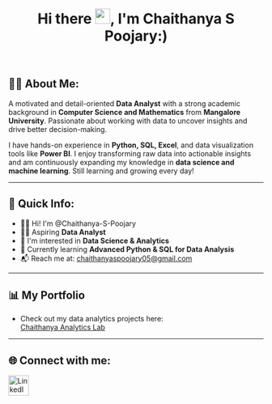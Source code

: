 <div align="center">

# Hi there <img src="https://media.giphy.com/media/hvRJCLFzcasrR4ia7z/giphy.gif" width="30px" alt="waving hand"/>, I'm Chaithanya S Poojary:)
<br> </div>
## 🧑‍💻 About Me:
A motivated and detail-oriented <b>Data Analyst</b> with a strong academic background in <b>Computer Science and Mathematics</b> from <b>Mangalore University</b>. Passionate about working with data to uncover insights and drive better decision-making. 

I have hands-on experience in **Python, SQL, Excel**, and data visualization tools like **Power BI**.
I enjoy transforming raw data into actionable insights and am continuously expanding my knowledge in **data science and machine learning**. Still learning and growing every day!

---
## 👤 Quick Info:
- 🙋‍♂️ Hi! I'm @Chaithanya-S-Poojary  
- 🧑‍💻 Aspiring **Data Analyst**  
- 🎯 I'm interested in **Data Science & Analytics**  
- 📘 Currently learning **Advanced Python & SQL for Data Analysis**  
- 📬 Reach me at: [chaithanyaspoojary05@gmail.com](mailto:chaithanyaspoojary05@gmail.com)

---

##  📊 My Portfolio
- Check out my data analytics projects here:    
 [Chaithanya Analytics Lab](https://github.com/cspoojary/Chaithanya-Analytics-Lab)

 ---

## 🌐 Connect with me:

  <a href="www.linkedin.com/in/chaithanya-s-poojary05" target="_blank">
    <img src="https://cdn.jsdelivr.net/gh/devicons/devicon/icons/linkedin/linkedin-original.svg" alt="LinkedIn" width="40" height="40"/>
  </a>





